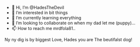 - 👋 Hi, I’m @HadesTheDevil
- 👀 I’m interested in bit things
- 🌱 I’m currently learning everything
- 💞️ I’m looking to collaborate on when my dad let me (puppy)...
- 📫 How to reach me mrdfola81..

<!---
HadesTheDevil/HadesTheDevil is a ✨ special ✨ repository because its `README.md` (this file) appears on your GitHub profile.
You can click the Preview link to take a look at your changes.
---> Ny ny dig is by biggest Love, Hades you are The beutifalst dog!
